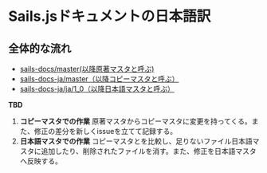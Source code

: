 # Sails.jsドキュメントの日本語訳

## 全体的な流れ

- [sails-docs/master(以降原著マスタと呼ぶ)](https://github.com/balderdashy/sails-docs/tree/master)
- [sails-docs-ja/master（以降コピーマスタと呼ぶ）](https://github.com/mk2/sails-docs-ja/tree/master)
- [sails-docs-ja/ja/1_0（以降日本語マスタと呼ぶ）](https://github.com/mk2/sails-docs-ja/tree/ja/1_0)

**TBD**

1. **コピーマスタでの作業** 原著マスタからコピーマスタに変更を持ってくる。また、修正の差分を新しくissueを立てて記録する。
2. **日本語マスタでの作業** コピーマスタとを比較し、足りないファイル日本語マスタに追加したり、削除されたファイルを消す。また、修正を日本語マスタへ反映する。
